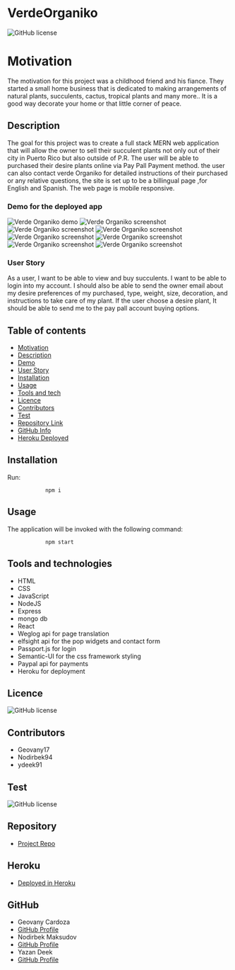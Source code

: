 # VerdeOrganiko

![GitHub license](https://img.shields.io/badge/license-MIT-blue.svg)

# Motivation

The motivation for this project was a childhood friend and his fiance. They started a small home business that is dedicated to making arrangements of natural plants, succulents, cactus, tropical plants and many more.. It is a good way decorate your home or that little corner of peace.

## Description

The goal for this project was to create a full stack MERN web application that will allow the owner to sell their succulent plants not only out of their city in Puerto Rico but also outside of P.R. The user will be able to purchased their desire plants online via Pay Pall Payment method. the user can also contact verde Organiko for detailed instructions of their purchased or any relative questions, the site is set up to be a billingual page ,for English and Spanish. The web page is mobile responsive.

### Demo for the deployed app

![Verde Organiko demo](https://github.com/ydeek91/VerdeOrganiko/blob/main/client/public/assets/images/Verde_OrganiKo.gif)
![Verde Organiko screenshot](https://i.ibb.co/3My64WM/Screenshot-108.png)
![Verde Organiko screenshot](https://i.ibb.co/Kjdbt31/Screenshot-112.png)
![Verde Organiko screenshot](https://i.ibb.co/NKPQhK9/Screenshot-113.png)
![Verde Organiko screenshot](https://i.ibb.co/3vdF2P3/Screenshot-111.png)
![Verde Organiko screenshot](https://i.ibb.co/VgLJny1/Screenshot-109.png)
![Verde Organiko screenshot](https://i.ibb.co/Z1qZ3tL/Screenshot-110.png)
![Verde Organiko screenshot](https://i.ibb.co/ZhFRhLL/Screenshot-114.png)

### User Story

As a user, I want to be able to view and buy succulents. I want to be able to login into my account. I should also be able to send the owner email about my desire preferences of my purchased, type, weight, size, decoration, and instructions to take care of my plant. If the user choose a desire plant, It should be able to send me to the pay pall account buying options.

## Table of contents

- [Motivation](#Motivation)
- [Description](#Description)
- [Demo](#Demo)
- [User Story ](#UserStory)
- [Installation](#Installation)
- [Usage](#Usage)
- [Tools and tech](#Tools)
- [Licence](#Licence)
- [Contributors](#Contributors)
- [Test](#Test)
- [Repository Link](#Repository)
- [GitHub Info](#GitHub)
- [Heroku Deployed](#Heroku)

## Installation

Run:

                npm i

## Usage

The application will be invoked with the following command:

                npm start

## Tools and technologies

- HTML
- CSS
- JavaScript
- NodeJS
- Express
- mongo db
- React
- Weglog api for page translation
- elfsight api for the pop widgets and contact form
- Passport.js for login 
- Semantic-UI for the css framework styling
- Paypal api for payments
- Heroku for deployment

## Licence

![GitHub license](https://img.shields.io/badge/license-MIT-blue.svg)

## Contributors

- Geovany17
- Nodirbek94
- ydeek91

## Test

![GitHub license](https://img.shields.io/badge/test-100%25-success)

## Repository

- [Project Repo](https://github.com/ydeek91/VerdeOrganiko)

## Heroku

- [Deployed in Heroku]()

## GitHub

- Geovany Cardoza
- [GitHub Profile](https://github.com/Geovany17)
- Nodirbek Maksudov
- [GitHub Profile](https://github.com/Nodirbek94)
- Yazan Deek
- [GitHub Profile](https://github.com/ydeek91)
